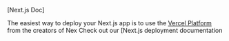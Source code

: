 

[Next.js Doc] 
  
The easiest way to deploy your Next.js app is to use the [Vercel Platform](https/vereomnewudium=delttmpteflrx.s&tm_rce=cete-x-app&ut_mpag=reate-next-pprd) from the creators of Nex
Check out our [Next.js deployment documentation
